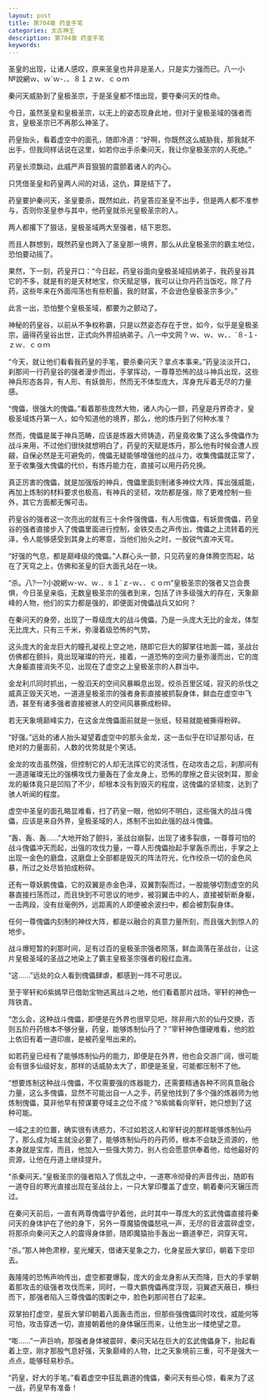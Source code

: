 ```yaml
---
layout: post
title: 第704章 药皇手笔
categories: 太古神王
description: 第704章 药皇手笔
keywords:
---
```


圣皇的出现，让诸人感叹，原来圣皇也并非是圣人，只是实力强而已。八一小№說網ｗ、ｗ`ｗ-．、８１ｚｗ．ｃｏｍ

秦问天威胁到了皇极圣宗，于是圣皇都不惜出现，要夺秦问天的性命。

今日，虽然圣皇和皇极圣宗，以无上的姿态现身此地，但对于皇极圣域的强者而言，皇极圣宗已不再那么神圣了。

药皇抬头，看着虚空中的面孔，随即冷道：“好啊，你既然这么威胁我，那我就不出手，但我同样话说在这里，如若你出手杀秦问天，我让你皇极圣宗的人死绝。”

药皇长须飘动，此威严声音狠狠的震颤着诸人的内心。

只凭借圣皇和药皇两人间的对话，这仇，算是结下了。

药皇要护秦问天，圣皇要杀，既然如此，药皇答应圣皇不出手，但是两人都不准参与，否则你圣皇参与其中，他药皇就杀光皇极圣宗的人。

两人都撂下了狠话，皇极圣域两大至强者，结下恩怨。

而且人群想到，既然药皇也跨入了圣皇那一境界，那么从此皇极圣宗的霸主地位，恐怕要动摇了。

果然，下一刻，药皇开口：“今日起，药皇谷面向皇极圣域招纳弟子，我药皇谷其它的不多，就是有的是天材地宝，你天赋足够，我可以让你丹药当饭吃，除了丹药，这些年来在外面闯荡也有些积蓄，我的财富，不会逊色皇极圣宗多少。”

此言一出，恐怕整个皇极圣域，都要为之颤动了。

神秘的药皇谷，以前从不争权称霸，只是以然姿态存在于世，如今，似乎是皇极圣宗，逼得药皇谷出世，正式向外界招纳弟子。八一中文网 ? ｗ、ｗ、ｗ、．`８-１-ｚｗ．ｃｏｍ

“今天，就让他们看看我药皇的手笔，要杀秦问天？拿点本事来。”药皇淡淡开口，刹那间一行药皇谷的强者漫步而出，手掌挥动，一尊尊恐怖的战斗神兵出现，这些神兵形态各异，有人形、有妖兽形，然而无不体型庞大，浑身充斥着无尽的力量感。

“傀儡，很强大的傀儡。”看着那些庞然大物，诸人内心一颤，药皇是丹界奇才，皇极圣域炼丹第一人，如今知道他的境界，那么，他的炼丹到了何种水准？

然而，傀儡是属于神兵范畴，应该是炼器大师铸造，药皇竟收集了这么多傀儡作为战斗来用，不过他们很快就想明白了，药皇的天赋是炼丹，那么他有时候会遭人觊觎，自保必然是无可避免的，傀儡无疑能够增强他的战斗力，收集傀儡就正常了，至于收集强大傀儡的代价，有炼丹能力在，直接可以用丹药兑换。

真正厉害的傀儡，就是加强版的神兵，傀儡里面刻制诸多神纹大阵，挥出强威能，再加上炼制的材料要求也极高，有神兵的坚韧，攻防都是强，除了更难控制一些外，其它方面都无懈可击。

药皇谷的强者这一次亮出的就有三十余件强傀儡，有人形傀儡，有妖兽傀儡，药皇谷的强者直接步入了傀儡里面进行控制，金铁交击之声传出，傀儡之上流转着的光泽，令人能够感受到其身上的寒意，当他们抬头之时，一股锐气直冲天穹。

“好强的气息，都是巅峰级的傀儡。”人群心头一颤，只见药皇的身体腾空而起，站在了天穹之上，仿佛和圣皇的巨大面孔站在一块。

“杀。八?一?小說網ｗ-ｗ、ｗ`．、８`１`ｚ-ｗ、．ｃｏｍ”皇极圣宗的强者又岂会畏惧，今日圣皇亲临，无数皇极圣宗的强者到来，包括了许多级强大的存在，天象巅峰的人物，他们的实力都是强的，即便面对傀儡战兵又如何？

在秦问天的身旁，出现了一尊级庞大的战斗傀儡，乃是一头庞大无比的金龙，体型无比庞大，只有三千米，弥漫着级恐怖的气势。

这头庞大的金龙巨大的瞳孔凝视上空之地，随即它巨大的脚掌往地面一踏，圣战台仿佛都在颤抖，竟出现璀璨的符光，接着，一道恐怖的空间力量弥漫而出，它的庞大身躯直接消失不见，出现在了虚空之上皇极圣宗的人群当中。

金龙利爪同时抓出，一股滔天的空间风暴瞬息出现，绞杀百里区域，寂灭的杀伐之威真正毁天灭地，一道道皇极圣宗的强者身影直接被抓裂身体，鲜血在虚空中飞洒，甚至有诸多强者直接被骇人的空间风暴撕成粉碎。

若无天象境巅峰实力，在这金龙傀儡面前就是一张纸，轻易就能被撕得粉碎。

“好强。”远处的诸人抬头凝望着虚空中的那头金龙，这一击似乎在印证那句话，在绝对的力量面前，人数的优势就是个笑话。

金龙的攻击虽然强，但控制它的人却无法挥它的灵活性，在动攻击之后，刹那间有一道道璀璨无比的强横攻伐力量轰在了金龙身上，恐怖的摩擦之音尖锐刺耳，那金龙的躯体竟只是凹陷了不少，却根本没有到毁灭的程度，这傀儡的坚韧度，达到了骇人听闻的程度。

虚空中圣皇的面孔略显难看，扫了药皇一眼，他如何不明白，这些强大的战斗傀儡，应该是来自外界，皇极圣域的人，炼制不出如此强的战斗傀儡。

“轰、轰、轰……”大地开始了颤抖，圣战台崩裂，出现了诸多裂痕，一尊尊可怕的战斗傀儡冲天而起，出强的攻伐力量，一尊人形傀儡抬起手掌轰杀而出，手掌之上出现一金色的磨盘，这磨盘上全部都是毁灭的阵法符光，化作绞杀一切的金色风暴，所过之处尽皆拍成粉碎。

还有一尊妖鹏傀儡，它的双翼是赤金色泽，双翼割裂而过，一股能够切割虚空的风暴直接扫荡而过，而且快到不可思议的地步，被羽翼击中的人，直接被斩断身躯，一击两段，没有丝毫例外，远距离的人即便被余波扫中，都会被割裂身体。

任何一尊傀儡内刻制的神纹大阵，都是以融合的真意力量所刻，而且强大到惊人的地步。

战斗爆短暂的刹那时间，足有过百的皇极圣宗强者陨落，鲜血滴落在圣战台，让这片皇极圣域的圣战之地染上了霸主皇极圣宗强者的殷红血液。

“这……”远处的众人看到傀儡肆虐，都感到一阵不可思议。

至于宰轩和6紫嫣早已借助宝物逃离战斗之地，他们看着那片战场，宰轩的神色一阵铁青。

“怎么会，这种战斗傀儡，即便是在外界也很罕见吧，除非用六阶的仙丹交换，否则五阶丹药根本不够分量，药皇，能够炼制仙丹了？”宰轩神色僵硬难看，他的脸上依旧有着一道印痕，是被药皇甩出来的。

如若药皇已经有了能够炼制仙丹的能力，即便是在外界，他也会交游广阔，很可能会有很多仙级好友，那样的话威胁太大了，即便是圣皇，可能都压制不了他。

“想要炼制这种战斗傀儡，不仅需要强的炼器能力，还需要精通各种不同真意融合力量，这么多傀儡，显然不可能出自一人之手，药皇他找到了多个强的炼器师为他炼制傀儡，莫非他早有预谋要夺域主之位不成？”6紫嫣看向宰轩，她只想到了这种可能。

一域之主的位置，确实很有诱惑力，不过如若这人和宰轩说的那样能够炼制仙丹了，那么成为域主就没必要了，能够炼制仙丹的丹药师，根本不会缺乏资源的，他本身就是宝库，而且，他加入一些强大势力，别人也会愿意供奉着他，给他最好的资源，让他在丹道上继续提升。

“杀秦问天。”皇极圣宗的强者陷入了慌乱之中，一道寒冷彻骨的声音传出，随即有一道夺目的寒光直接出现在圣战台上，一只大掌印覆盖了虚空，朝着秦问天辗压而过。

在秦问天前后，一直有两尊傀儡守护着他，此时其中一尊庞大的玄武傀儡直接将秦问天的身体护在了他的身下，另外一尊魔猿傀儡怒吼一声，无尽的音波震碎虚空，将那杀向秦问天之人的震得身体颤，随即魔猿抬手轰出一霸道拳芒，洞穿天穹。

“杀。”那人神色肃穆，星光耀天，借诸天星象之力，化身星辰大掌印，朝着下空印去。

轰隆隆的恐怖声响传出，虚空都要爆裂，庞大的金龙身影从天而降，巨大的手掌朝着那攻击的级强者攻伐而来，同时，一尊大鹏傀儡再度浮现，羽翼遮天蔽日，横扫而下，那强者陷入三尊傀儡的围剿之中，脸色刹那间苍白了起来。

双掌拍打虚空，星辰大掌印朝着八面轰击而出，但那些强傀儡同时攻伐，威能何等可怕，攻击穿透一切，直接朝着他的身体辗压而来，让他生出一缕绝望之意。

“嘭……”一声巨响，那强者身体被震碎，秦问天站在巨大的玄武傀儡身下，抬起看着上空，刚才那股气息好强，天象巅峰的人物，比之天象境前三重，可不是强大一点点，能够轻易秒杀。

“药皇，好大的手笔。”看着虚空中狂乱霸道的傀儡，秦问天有些心惊，看来为了这一战，药皇早有准备！
